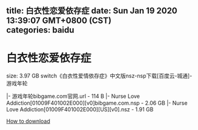 
title: 白衣性恋爱依存症
date: Sun Jan 19 2020 13:39:07 GMT+0800 (CST)    
categories: baidu
---

# 白衣性恋爱依存症
size: 3.97 GB
 switch《白衣性爱情依存症》中文版nsz-nsp下载[百度云-城通]-游戏年轮
 
|- 游戏年轮bibgame.com官网.url - 114 B
|- Nurse Love Addiction[01009F401002E000][v0]bibgame.com.nsp - 2.06 GB
|- Nurse Love Addiction[01009F401002E000][US][v0].nsz - 1.91 GB

[How to download](https://bpcam.bemobtrk.com/go/2ceec3aa-1ca2-46d6-b9ff-aaa5c184517c?jno=4180)